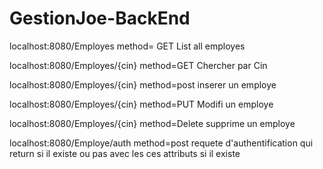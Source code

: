 # GestionJoe-BackEnd

localhost:8080/Employes   method= GET
List all employes

localhost:8080/Employes/{cin}    method=GET
Chercher par Cin

localhost:8080/Employes/{cin}    method=post 
inserer un employe

localhost:8080/Employes/{cin}    method=PUT 
Modifi un employe
   
localhost:8080/Employes/{cin}    method=Delete
supprime un employe
   
localhost:8080/Employe/auth    method=post
requete d'authentification qui return si il existe ou pas avec les ces attributs si il existe


   


